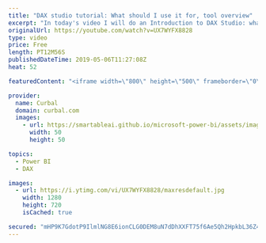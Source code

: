 ```yaml
---
title: "DAX studio tutorial: What should I use it for, tool overview"
excerpt: "In today's video I will do an Introduction to DAX Studio: what to use it for and how to use it. #curbal #powerbi #dax #daxstudio  Keynotes: 00:39 What can i do with DAX studio? 1. 04:41 Connect your model 2. 06:00 Show the different elements of DAX studio 3. 01:20 Extract contents of your model into"
originalUrl: https://youtube.com/watch?v=UX7WYFX8828
type: video
price: Free
length: PT12M56S
publishedDateTime: 2019-05-06T11:27:08Z
heat: 52

featuredContent: "<iframe width=\"800\" height=\"500\" frameborder=\"0\" src=\"https://www.youtube.com/embed/UX7WYFX8828\" allow=\"accelerometer; autoplay; encrypted-media; gyroscope; picture-in-picture\" allowfullscreen></iframe>"

provider:
  name: Curbal
  domain: curbal.com
  images:
    - url: https://smartableai.github.io/microsoft-power-bi/assets/images/organizations/curbal.com-50x50.jpg
      width: 50
      height: 50

topics:
  - Power BI
  - DAX

images:
  - url: https://i.ytimg.com/vi/UX7WYFX8828/maxresdefault.jpg
    width: 1280
    height: 720
    isCached: true

secured: "mHP9K7GdotP9IlmlNG8E6ionCLG0DEM8uN7dDhXXFT75f6Ae5Qh2HpkbL36Z4bXMQ+RlDeO5wWzIS2JrC0wsI0C/gydy8ODcAcHg+PH+2YV5zk7+pQ8+SIUBQ8e1jUKazQ+rLU+Y8FKZ8eZBz1FsIlkcAuArMzdXQTVz2Ulfkrsk3ojd4Q2WmUwiT0xKCZH/xzMu/Oz3b5AJ/maaA1KNCmlWWu1EC+JwL6l4xS2njS6blvFg9dF2zGY6XJqyDoOM9uOHdSWU2ND+9049YCCepFzrBJOgohAalcqs7bh/WTAsw4uPAL7AGLkY1gEIqHuiLNEQcqNpm0cuS7jKlA6QHih/y8iTSRuWk0pMvvvH/KgxGjC8MhweQkb1mFF4Tn0/+QgeN4i1NeJcUH6/gHqSkI3cpy4XKuRt8zPiLr24qoY=;thsjqLHwvzKtekq/1uNDtQ=="
---
```


